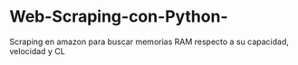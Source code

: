 # Web-Scraping-con-Python-
Scraping en amazon para buscar memorias RAM respecto a su capacidad, velocidad y CL
